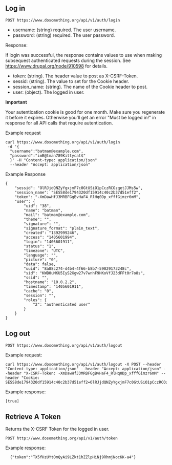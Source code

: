 ## Log in

```
POST https://www.dosomething.org/api/v1/auth/login
```

- username: (string) required. The user username.
- password: (string) required. The user password.

Response:

If login was successful, the response contains values to use when making subsequest authenticated requests during the session. See https://www.drupal.org/node/910598 for details.

- token: (string). The header value to post as X-CSRF-Token.
- sessid: (string). The value to set for the Cookie header.
- session_name: (string). The name of the Cookie header to post.
- user: (object). The logged in user.

**Important**

Your autentication cookie is good for one month. Make sure you regenerate it before it expires. Otherwise you'll get an error "Must be logged in!" in response for all API calls that require autentication.


Example request
```
curl https://www.dosomething.org/api/v1/auth/login
 -d '{
  "username":"batman@example.com",
  "password":"imB@tman789Kittycat$"
  }' -H "Content-type: application/json"
  --header "Accept: application/json"
  ```

Example Response
```
{
    "sessid": "OlRJjdQNZyYgxjmF7c0GtUSiO1pCczRCOzqetJJMs5w",
    "session_name": "SESS8de1794320df15914c40c2b37d51eff2",
    "token": "-XmDawHfJ3MRBFGgBvHaF4_RlHq0Dp_xfffGimzr6mM",
    "user": {
        "uid": "38",
        "name": "batman",
        "mail": "batman@example.com",
        "theme": "",
        "signature": "",
        "signature_format": "plain_text",
        "created": "1392999246",
        "access": "1405601994",
        "login": "1405601911",
        "status": "1",
        "timezone": "UTC",
        "language": "",
        "picture": "0",
        "data": false,
        "uuid": "8a88c274-d4b4-4f66-b8b7-59029173248c",
        "sid": "KWB0uMKU5IyS2Xgw27v7wnhF9HKoVfJ23dFFt0r7o8s",
        "ssid": "",
        "hostname": "10.0.2.2",
        "timestamp": "1405601911",
        "cache": "0",
        "session": "",
        "roles": {
            "2": "authenticated user"
        }
    }
}
```


## Log out

```
POST https://www.dosomething.org/api/v1/auth/logout
```

Example request:
```
curl https://www.dosomething.org/api/v1/auth/logout -X POST --header "Content-type: application/json" --header "Accept: application/json" --header "X-CSRF-Token: -XmDawHfJ3MRBFGgBvHaF4_RlHq0Dp_xfffGimzr6mM" --header "Cookie: SESS8de1794320df15914c40c2b37d51eff2=OlRJjdQNZyYgxjmF7c0GtUSiO1pCczRCOzqetJJMs5w"
```

Example response:

```
[true]
```


## Retrieve A Token

Returns the X-CSRF Token for the logged in user.

```
POST http://www.dosomething.org/api/v1/auth/token
```
Example response:

```
  {"token":"TX5fHzUYtOmQyAi9LZkt1hZZlpHiNj9RhmjNocKK-a4"}
```
